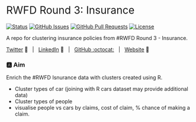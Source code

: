 <h1 style="font-weight:normal">
RWFD Round 3: Insurance
</h1>


[![Status](https://img.shields.io/badge/status-active-success.svg)]() [![GitHub Issues](https://img.shields.io/github/issues/wjsutton/slide_decks.svg)](https://github.com/wjsutton/slide_decks/issues) [![GitHub Pull Requests](https://img.shields.io/github/issues-pr/wjsutton/slide_decks.svg)](https://github.com/wjsutton/slide_decks/pulls) [![License](https://img.shields.io/badge/license-MIT-blue.svg)](/LICENSE)

A repo for clustering insurance policies from  #RWFD Round 3 - Insurance.

[Twitter][Twitter] :speech_balloon:&nbsp;&nbsp;&nbsp;|&nbsp;&nbsp;&nbsp;[LinkedIn][LinkedIn] :necktie:&nbsp;&nbsp;&nbsp;|&nbsp;&nbsp;&nbsp;[GitHub :octocat:][GitHub]&nbsp;&nbsp;&nbsp;|&nbsp;&nbsp;&nbsp;[Website][Website] :link:


<!--
Quick Link 
-->

[Twitter]:https://twitter.com/WJSutton12
[LinkedIn]:https://www.linkedin.com/in/will-sutton-14711627/
[GitHub]:https://github.com/wjsutton
[Website]:https://wjsutton.github.io/


### :a: Aim

Enrich the #RWFD Isnurance data with clusters created using R. 
- Cluster types of car (joining with R cars dataset may provide additional data)
- Cluster types of people
- visualise people vs cars by claims, cost of claim, % chance of making a claim.
